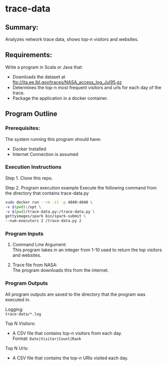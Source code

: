 # trace-data
## Summary: 
Analyzes network trace data, shows top-n visitors and websites. 


## Requirements:
Write a program in Scala or Java that:
- Downloads the dataset at ftp://ita.ee.lbl.gov/traces/NASA_access_log_Jul95.gz 
- Determines the top-n most frequent visitors and urls for each day of the trace.  
- Package the application in a docker container.


## Program Outline

### Prerequisites: 
The system running this program should have: 
- Docker Installed
- Internet Connection is assumed

### Execution Instructions
Step 1. Clone this repo. 

Step 2. Program execution example
Execute the following command from the directory that contains trace-data.py

```bash
sudo docker run --rm -it -p 4040:4040 \
-v $(pwd):/opt \
-v $(pwd)/trace-data.py:/trace-data.py \
gettyimages/spark bin/spark-submit \
--num-executors 2 /trace-data.py 2
```

### Program Inputs 
1. Command Line Argument:  
This program takes in an integer from 1-10 used to return the top visitors and websites. 

2. Trace file from NASA:  
The program downloads this from the internet. 

### Program Outputs 
All program outputs are saved to the directory that the program was executed in.  

Logging:  
`trace-data/*.log`  

Top N Visitors:  
- A CSV file that contains top-n visitors from each day.   
    Format: `Date|Visitor|Count|Rank`

Top N Urls:  
- A CSV file that contains the top-n URls visited each day.  